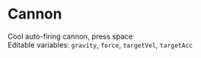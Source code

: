 # Cannon
Cool auto-firing cannon, press space\
Editable variables: `gravity`, `force`, `targetVel`, `targetAcc`

